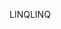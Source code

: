 <span data-ttu-id="815fe-101">LINQ</span><span class="sxs-lookup"><span data-stu-id="815fe-101">LINQ</span></span>